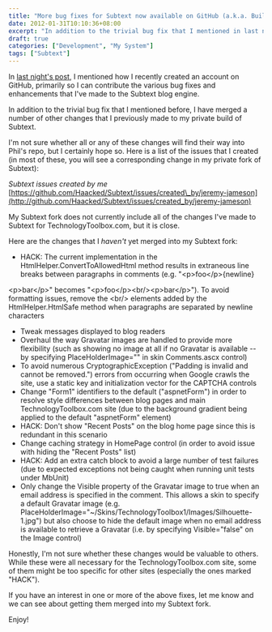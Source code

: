 ```yaml
---
title: "More bug fixes for Subtext now available on GitHub (a.k.a. Building TechnologyToolbox.com, part 19)"
date: 2012-01-31T10:10:36+08:00
excerpt: "In addition to the trivial bug fix that I mentioned in last night's post, I have merged a number of other changes into my Subtext fork on GitHub."
draft: true
categories: ["Development", "My System"]
tags: ["Subtext"]
---
```


In [last night's post](/blog/jjameson/2012/01/30/building-technologytoolbox-com-part-18), I mentioned how I recently created an account on GitHub, primarily so I can contribute the various bug fixes and enhancements that I've made to the Subtext blog engine.

In addition to the trivial bug fix that I mentioned before, I have merged a number of other changes that I previously made to my private build of Subtext.

I'm not sure whether all or any of these changes will find their way into Phil's repo, but I certainly hope so. Here is a list of the issues that I created (in most of these, you will see a corresponding change in my private fork of Subtext):

<cite>Subtext issues created by me</cite>
[https://github.com/Haacked/Subtext/issues/created\_by/jeremy-jameson](http://github.com/Haacked/Subtext/issues/created_by/jeremy-jameson)

My Subtext fork does not currently include all of the changes I've made to Subtext for TechnologyToolbox.com, but it is close.

Here are the changes that I *haven't* yet merged into my Subtext fork:

- HACK: The current implementation in the HtmlHelper.ConvertToAllowedHtml
  method results in extraneous line breaks between paragraphs in comments
  (e.g. "&lt;p&gt;foo&lt;/p&gt;{newline}

&lt;p&gt;bar&lt;/p&gt;" becomes "&lt;p&gt;foo&lt;/p&gt;&lt;br/&gt;&lt;p&gt;bar&lt;/p&gt;").
To avoid formatting issues, remove the &lt;br/&gt; elements added by the
HtmlHelper.HtmlSafe method when paragraphs are separated by newline characters

- Tweak messages displayed to blog readers
- Overhaul the way Gravatar images are handled to provide more flexibility
  (such as showing no image at all if no Gravatar is available -- by specifying
  PlaceHolderImage="" in skin Comments.ascx control)
- To avoid numerous CryptographicException ("Padding is invalid and cannot
  be removed.") errors from occurring when Google crawls the site, use a static
  key and initialization vector for the CAPTCHA controls
- Change "Form1" identifiers to the default ("aspnetForm") in order to
  resolve style differences between blog pages and main TechnologyToolbox.com
  site (due to the background gradient being applied to the default "aspnetForm"
  element)
- HACK: Don't show "Recent Posts" on the blog home page since this is
  redundant in this scenario
- Change caching strategy in HomePage control (in order to avoid issue
  with hiding the "Recent Posts" list)
- HACK: Add an extra catch block to avoid a large number of test failures
  (due to expected exceptions not being caught when running unit tests under
  MbUnit)
- Only change the Visible property of the Gravatar image to true when
  an email address is specified in the comment. This allows a skin to specify
  a default Gravatar image (e.g. PlaceHolderImage="~/Skins/TechnologyToolbox1/Images/Silhouette-1.jpg")
  but also choose to hide the default image when no email address is available
  to retrieve a Gravatar (i.e. by specifying Visible="false" on the Image
  control)

Honestly, I'm not sure whether these changes would be valuable to others. While these were all necessary for the TechnologyToolbox.com site, some of them might be too specific for other sites (especially the ones marked "HACK").

If you have an interest in one or more of the above fixes, let me know and we can see about getting them merged into my Subtext fork.

Enjoy!

